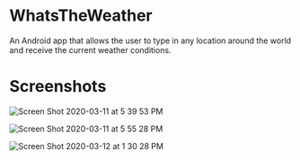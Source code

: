 # WhatsTheWeather
An Android app that allows the user to type in any location around the world and receive the current weather conditions.

# Screenshots
![Screen Shot 2020-03-11 at 5 39 53 PM](https://user-images.githubusercontent.com/57818266/76574791-877b1680-647a-11ea-9558-9d32a3416317.png)

![Screen Shot 2020-03-11 at 5 55 28 PM](https://user-images.githubusercontent.com/57818266/76574802-9366d880-647a-11ea-9d50-5063d4d8d852.png)

![Screen Shot 2020-03-12 at 1 30 28 PM](https://user-images.githubusercontent.com/57818266/76574811-9b267d00-647a-11ea-98a4-72adc5521af8.png)
